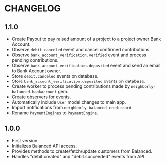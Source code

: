 # CHANGELOG

## 1.1.0

* Create Payout to pay raised amount of a project to a project owner Bank Account.
* Observe `debit.canceled` event and cancel confirmed contributions.
* Observe `bank_account_verification.verified` event and process pending contributions.
* Observe `bank_account_verification.deposited` event and send an email to Bank Account owner.
* Store `debit.canceled` events on database.
* Store `bank_account_verification.deposited` events on database.
* Create worker to process pending contributions made by `neighborly-balanced-bankaccount` gem.
* Create observers for events.
* Automatically include `User` model changes to main app.
* Import notifications from `neighborly-balanced-creditcard`.
* Rename `PaymentEngines` to `PaymentEngine`.

## 1.0.0

* First version.
* Initializes Balanced API access.
* Provides methods to create/fetch/update customers from Balanced.
* Handles "debit.created" and "debit.succeeded" events from API.
